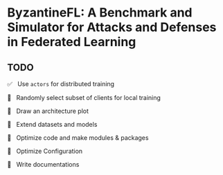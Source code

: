 # ByzantineFL: A Benchmark and Simulator for Attacks and Defenses in Federated Learning


## TODO

:white_check_mark: &nbsp; Use `actors` for distributed training

:black_square_button: &nbsp;  Randomly select subset of clients for local training   

:black_square_button: &nbsp;  Draw an architecture plot

:black_square_button: &nbsp; Extend datasets and models

:black_square_button: &nbsp; Optimize code and make modules & packages

:black_square_button: &nbsp; Optimize Configuration

:black_square_button: &nbsp; Write documentations
